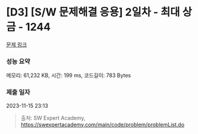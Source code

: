 # [D3] [S/W 문제해결 응용] 2일차 - 최대 상금 - 1244 

[문제 링크](https://swexpertacademy.com/main/code/problem/problemDetail.do?contestProbId=AV15Khn6AN0CFAYD) 

### 성능 요약

메모리: 61,232 KB, 시간: 199 ms, 코드길이: 783 Bytes

### 제출 일자

2023-11-15 23:13



> 출처: SW Expert Academy, https://swexpertacademy.com/main/code/problem/problemList.do